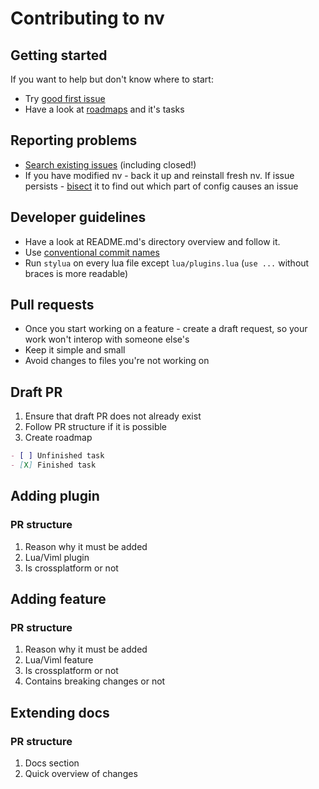 # Contributing to nv

## Getting started

If you want to help but don't know where to start:
- Try [good first issue](https://github.com/shift-d/nv/labels/good-first-issue)
- Have a look at [roadmaps](https://github.com/shift-d/nv/labels/roadmap) and it's tasks

## Reporting problems
- [Search existing issues](https://github.com/shift-d/nv/issues) (including closed!)
- If you have modified nv - back it up and reinstall fresh nv. If issue persists - [bisect](https://neovim.io/doc/user/starting.html#bisect) it to find out which part of config causes an issue

## Developer guidelines
- Have a look at README.md's directory overview and follow it.
- Use [conventional commit names](https://www.conventionalcommits.org/en/v1.0.0/)
- Run `stylua` on every lua file except `lua/plugins.lua` (`use ...` without braces is more readable)

## Pull requests
- Once you start working on a feature - create a draft request, so your work won't interop with someone else's
- Keep it simple and small
- Avoid changes to files you're not working on

## Draft PR
1. Ensure that draft PR does not already exist
2. Follow PR structure if it is possible
3. Create roadmap
```md
- [ ] Unfinished task
- [X] Finished task
```

## Adding plugin

### PR structure
1. Reason why it must be added
2. Lua/Viml plugin
3. Is crossplatform or not

## Adding feature

### PR structure
1. Reason why it must be added
2. Lua/Viml feature
3. Is crossplatform or not
4. Contains breaking changes or not

## Extending docs

### PR structure
1. Docs section
2. Quick overview of changes
